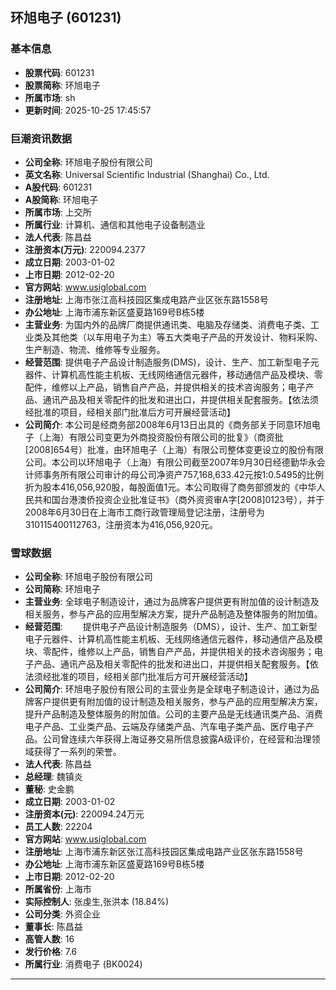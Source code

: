 ## 环旭电子 (601231)

### 基本信息

- **股票代码**: 601231
- **股票简称**: 环旭电子
- **所属市场**: sh
- **更新时间**: 2025-10-25 17:45:57

### 巨潮资讯数据

- **公司全称**: 环旭电子股份有限公司
- **英文名称**: Universal Scientific Industrial (Shanghai) Co., Ltd.
- **A股代码**: 601231
- **A股简称**: 环旭电子
- **所属市场**: 上交所
- **所属行业**: 计算机、通信和其他电子设备制造业
- **法人代表**: 陈昌益
- **注册资本(万元)**: 220094.2377
- **成立日期**: 2003-01-02
- **上市日期**: 2012-02-20
- **官方网站**: www.usiglobal.com
- **注册地址**: 上海市张江高科技园区集成电路产业区张东路1558号
- **办公地址**: 上海市浦东新区盛夏路169号B栋5楼
- **主营业务**: 为国内外的品牌厂商提供通讯类、电脑及存储类、消费电子类、工业类及其他类（以车用电子为主）等五大类电子产品的开发设计、物料采购、生产制造、物流、维修等专业服务。
- **经营范围**: 提供电子产品设计制造服务(DMS)，设计、生产、加工新型电子元器件、计算机高性能主机板、无线网络通信元器件，移动通信产品及模块、零配件，维修以上产品，销售自产产品，并提供相关的技术咨询服务；电子产品、通讯产品及相关零配件的批发和进出口，并提供相关配套服务。【依法须经批准的项目，经相关部门批准后方可开展经营活动】
- **公司简介**: 本公司是经商务部2008年6月13日出具的《商务部关于同意环旭电子（上海）有限公司变更为外商投资股份有限公司的批复》（商资批[2008]654号）批准，由环旭电子（上海）有限公司整体变更设立的股份有限公司。本公司以环旭电子（上海）有限公司截至2007年9月30日经德勤华永会计师事务所有限公司审计的母公司净资产757,168,633.42元按1:0.5495的比例折为股本416,056,920股，每股面值1元。本公司取得了商务部颁发的《中华人民共和国台港澳侨投资企业批准证书》（商外资资审A字[2008]0123号），并于2008年6月30日在上海市工商行政管理局登记注册，注册号为310115400112763，注册资本为416,056,920元。

### 雪球数据

- **公司全称**: 环旭电子股份有限公司
- **公司简称**: 环旭电子
- **主营业务**: 全球电子制造设计，通过为品牌客户提供更有附加值的设计制造及相关服务，参与产品的应用型解决方案，提升产品制造及整体服务的附加值。
- **经营范围**: 　　提供电子产品设计制造服务（DMS），设计、生产、加工新型电子元器件、计算机高性能主机板、无线网络通信元器件，移动通信产品及模块、零配件，维修以上产品，销售自产产品，并提供相关的技术咨询服务；电子产品、通讯产品及相关零配件的批发和进出口，并提供相关配套服务。【依法须经批准的项目，经相关部门批准后方可开展经营活动】
- **公司简介**: 环旭电子股份有限公司的主营业务是全球电子制造设计，通过为品牌客户提供更有附加值的设计制造及相关服务，参与产品的应用型解决方案，提升产品制造及整体服务的附加值。公司的主要产品是无线通讯类产品、消费电子产品、工业类产品、云端及存储类产品、汽车电子类产品、医疗电子产品。公司曾连续六年获得上海证券交易所信息披露A级评价，在经营和治理领域获得了一系列的荣誉。
- **法人代表**: 陈昌益
- **总经理**: 魏镇炎
- **董秘**: 史金鹏
- **成立日期**: 2003-01-02
- **注册资本(元)**: 220094.24万元
- **员工人数**: 22204
- **官方网站**: www.usiglobal.com
- **注册地址**: 上海市浦东新区张江高科技园区集成电路产业区张东路1558号
- **办公地址**: 上海市浦东新区盛夏路169号B栋5楼
- **上市日期**: 2012-02-20
- **所属省份**: 上海市
- **实际控制人**: 张虔生,张洪本 (18.84%)
- **公司分类**: 外资企业
- **董事长**: 陈昌益
- **高管人数**: 16
- **发行价格**: 7.6
- **所属行业**: 消费电子 (BK0024)

---